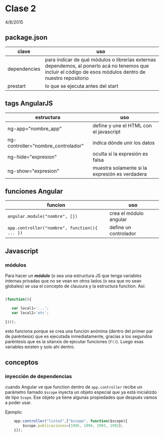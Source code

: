 # Clase 2

4/8/2015 

## package.json

clave    | uso
---------|-------
dependencies | para indicar de qué módulos o librerías externas dependemos, al ponerlo acá no tenemos que incluir el código de esos módulos dentro de nuestro repositorio
prestart | lo que se ejecuta antes del start

## tags AngularJS
estructura          | uso
--------------------|-------------------
ng-app="nombre_app" | define y une el HTML con el javascript
ng-controller="nombre_controlador" | indica dónde unir los datos
ng-hide="expresion" | oculta si la expresión es falsa
ng-show="expresion" | muestra solamente si la expresión es verdadera

## funciones Angular
funcion    | uso
-----------|---------
`angular.module("nombre", [])`                | crea el módulo angular
`app.controller("nombre", function(){ ... })` | define un controlador

## Javascript

### módulos

Para hacer un ***módulo*** (o sea una estructura JS que tenga variables internas privadas que no se vean en otros lados (o sea que no sean globales) se usa el concepto de clausura y la estructura function. Así:

```js

(function(){

   var local1='...';
   var local2='etc';
   
})();
```

esto funciona porque se crea una función anónima (dentro del primer par de paréntesis) que es ejecutada inmediatamente, gracias a los segundos paréntesis que es la sitanxis de ejecutar funciones (`f()`). Luego esas variables existen y solo ahí dentro.

## conceptos
### inyección de dependencias

cuando Angular ve que function dentro de `app.controller`  recibe un parámetro llamado `$scope` inyecta un objeto especial que ya está inicializdo de tipo `Scope`. Ese objeto ya tiene algunas propiedades que después vamos a poder usar. 

Ejemplo:
```js
    app.controller("lista2",["$scope", function($scope){
        $scope.publicaciones=[1995, 1994, 1993, 1992];
    }]);
```
